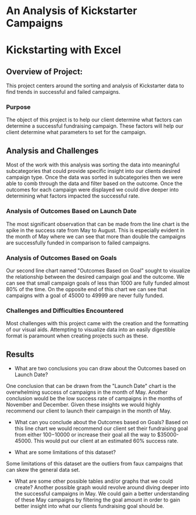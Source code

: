 # An Analysis of Kickstarter Campaigns

# Kickstarting with Excel

## Overview of Project:

This project centers around the sorting and analysis of Kickstarter data to find trends in successful and failed campaigns.

### Purpose

The object of this project is to help our client determine what factors can determine a successful fundraising campaign. These factors will help our client determine what parameters to set for the campaign.

## Analysis and Challenges

Most of the work with this analysis was sorting the data into meaningful subcategories that could provide specific insight into our clients desired campaign type. Once the data was sorted in subcategories then we were able to comb through the data and filter based on the outcome. Once the outcomes for each campaign were displayed we could dive deeper into determining what factors impacted the successful rate.

### Analysis of Outcomes Based on Launch Date

The most significant observation that can be made from the line chart is the spike in the success rate from May to August. This is especially evident in the month of May where we can see that more than double the campaigns are successfully funded in comparison to failed campaigns. 

### Analysis of Outcomes Based on Goals

Our second line chart named "Outcomes Based on Goal" sought to visualize the relationship between the desired campaign goal and the outcome. We can see that small campaign goals of less than 1000 are fully funded almost 80% of the time. On the opposite end of this chart we can see that campaigns with a goal of 45000 to 49999 are never fully funded.

### Challenges and Difficulties Encountered

Most challenges with this project came with the creation and the formatting of our visual aids. Attempting to visualize data into an easily digestible format is paramount when creating projects such as these.

## Results

- What are two conclusions you can draw about the Outcomes based on Launch Date?

One conclusion that can be drawn from the "Launch Date" chart is the overwhelming success of campaigns in the month of May. Another conclusion would be the low success rate of campaigns in the months of November and December. Given these insights we would highly recommend our client to launch their campaign in the month of May.

- What can you conclude about the Outcomes based on Goals?
Based on this line chart we would recommend our client set their fundraising goal from either $100-$10000 or increase their goal all the way to $35000-45000. This would put our client at an estimated 60% success rate.

- What are some limitations of this dataset?

Some limitations of this dataset are the outliers from faux campaigns that can skew the general data set. 

- What are some other possible tables and/or graphs that we could create?
Another possible graph would revolve around diving deeper into the successful campaigns in May. We could gain a better understanding of these May campaigns by filtering the goal amount in order to gain better insight into what our clients fundraising goal should be.

